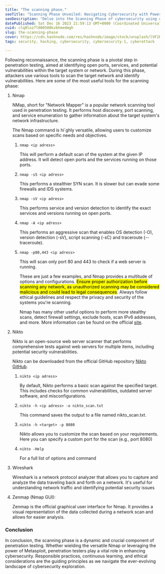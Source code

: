 ```yaml
---
title: "The scanning phase."
seoTitle: "Scanning Phase Unveiled: Navigating Cybersecurity with Powerful Tools"
seoDescription: "Delve into the Scanning Phase of cybersecurity using cutting-edge tools like Nmap,Nikto ... Uncover open ports, vulnerabilities, and network intricacies."
datePublished: Sat Dec 16 2023 21:59:13 GMT+0000 (Coordinated Universal Time)
cuid: clq8loz7l000508kzbhmedmgh
slug: the-scanning-phase
cover: https://cdn.hashnode.com/res/hashnode/image/stock/unsplash/lVF2HLzjopw/upload/49c9e4bcd294ef392eccd166351d8d1e.jpeg
tags: security, hacking, cybersecurity, cybersecurity-1, cyberattack

---
```


Following reconnaissance, the scanning phase is a pivotal step in penetration testing, aimed at identifying open ports, services, and potential vulnerabilities within the target system or network. During this phase, attackers use various tools to scan the target network and identify vulnerabilities. Here are some of the most useful tools for the scanning phase:

1. Nmap
    
    NMap, short for "Network Mapper" is a popular network scanning tool used in penetration testing. It performs host discovery, port scanning, and service enumeration to gather information about the target system's network infrastructure.
    
    The Nmap command is hi\`ghly versatile, allowing users to customize scans based on specific needs and objectives.
    
    1. `nmap <ip adress>`
        
        This will perform a default scan of the system at the given IP address. It will detect open ports and the services running on those ports.
        
    2. `nmap -sS <ip adress>`
        
        This performs a stealthier SYN scan. It is slower but can evade some firewalls and IDS systems.
        
    3. `nmap -sV <ip adress>`
        
        This performs service and version detection to identify the exact services and versions running on open ports.
        
    4. `nmap -A <ip adress>`
        
        This performs an aggressive scan that enables OS detection (-O), version detection (-sV), script scanning (-sC) and traceroute (--traceroute).
        
    5. `nmap -p80,443 <ip adress>`
        
        This will scan only port 80 and 443 to check if a web server is running.
        
        These are just a few examples, and Nmap provides a multitude of options and configurations. <mark>Ensure proper authorization before scanning any network, as unauthorized scanning may be considered malicious and could lead to legal consequences</mark>. Always follow ethical guidelines and respect the privacy and security of the systems you're scanning.
        
        Nmap has many other useful options to perform more stealthy scans, detect firewall settings, exclude hosts, scan IPv6 addresses, and more. More information can be found on the official [site](https://nmap.org/).
        
2. Nikto
    
    Nikto is an open-source web server scanner that performs comprehensive tests against web servers for multiple items, including potential security vulnerabilities.
    
    Nikto can be downloaded from the official GitHub repository [Nikto GitHub](https://github.com/sullo/nikto).
    
    1. `nikto <ip adress>`
        
        By default, Nikto performs a basic scan against the specified target. This includes checks for common vulnerabilities, outdated server software, and misconfigurations.
        
    2. `nikto -h <ip adress> -o nikto_scan.txt`
        
        This command saves the output to a file named nikto\_scan.txt.
        
    3. `nikto -h <target> -p 8080`
        
        Nikto allows you to customize the scan based on your requirements. Here you can specify a custom port for the scan (e.g., port 8080)
        
    4. `nikto -Help`
        
        For a full list of options and command
        
3. Wireshark
    
    Wireshark is a network protocol analyzer that allows you to capture and analyze the data traveling back and forth on a network. It's useful for understanding network traffic and identifying potential security issues
    
4. Zenmap (Nmap GUI):
    
    Zenmap is the official graphical user interface for Nmap. It provides a visual representation of the data collected during a network scan and allows for easier analysis.
    

### Conclusion

In conclusion, the scanning phase is a dynamic and crucial component of penetration testing. Whether wielding the versatile Nmap or leveraging the power of Metasploit, penetration testers play a vital role in enhancing cybersecurity. Responsible practices, continuous learning, and ethical considerations are the guiding principles as we navigate the ever-evolving landscape of cybersecurity exploration.